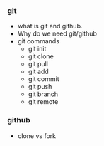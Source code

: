 ### git 
* what is git and github. 
* Why do we need git/github 
* git commands
    + git init
    + git clone
    + git pull
    + git add 
    + git commit 
    + git push 
    + git branch 
    + git remote 

### github
* clone vs fork
